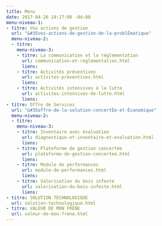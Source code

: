 ```yaml
---
title: Menu
date: 2017-04-26 19:17:00 -04:00
menu-niveau-1:
- titre: Vos actions de gestion
  url: "&#35vos-actions-de-gestion-de-la-problÈmatique"
  menu-niveau-2:
  - titre: 
    menu-niveau-3:
    - titre: La communication et la réglementation
      url: communication-et-reglementation.html
      liens: 
    - titre: Activités préventives
      url: activites-preventives.html
      liens: 
    - titre: Activités intensives à la lutte
      url: activites-intensives-de-lutte.html
      liens: 
- titre: Offre de Services
  url: "&#35offre-de-la-solution-concertÉe-et-Économique"
  menu-niveau-2:
  - titre: 
    menu-niveau-3:
    - titre: Inventaire avec évaluation
      url: diagnostique-et-inventaire-et-evaluation.html
      liens: 
    - titre: Plateforme de gestion concertée
      url: plateforme-de-gestion-concertee.html
      liens: 
    - titre: Module de performances
      url: module-de-performances.html
      liens: 
    - titre: Valorisation du bois infesté
      url: valorisation-du-bois-infeste.html
      liens: 
- titre: SOLUTION TECHNOLOGIQUE
  url: solution-technologique.html
- titre: VALEUR DE MON FRÊNE
  url: valeur-de-mon-frene.html
---
```


